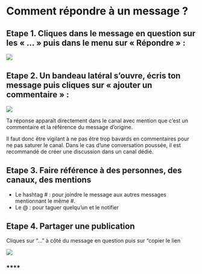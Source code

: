 # Comment répondre à un message ?

## Etape 1. Cliques dans le message en question sur les « … » puis dans le menu sur « Répondre » :

![](https://lh4.googleusercontent.com/BIq9YkZajLBs8sJbmhnbF1EH1cZkYgkw5948LXTGKyVGB8Hv7M1XTLfKtts11dXZsZTnk8cIccVCi711YPOwebVjz8oGCdWHwWZ2lnhYQAHwb7nzSAQc4VKiKn8bjLWkg\_1EwZmk)

## Etape 2. Un bandeau latéral s’ouvre, écris ton message puis cliques sur « ajouter un commentaire » :

![](https://lh3.googleusercontent.com/IeHruLdAv0ROS3GDn4MQ1Up4rVMRCLdRuVONW5DWMcpK6RO9PjoOJcyA5TM9FOYp0BFeGcLBmOLL2WSd62IiIBfjZqfLl\_vjBaoysR-C76\_99vRgq87Zi\_D2RTRK0Iup9ucl2zfO)

Ta réponse apparaît directement dans le canal avec mention que c’est un commentaire et la référence du message d’origine.&#x20;

Il faut donc être vigilant à ne pas être trop bavards en commentaires pour ne pas saturer le canal. Dans le cas d’une conversation poussée, il est recommandé de créer une discussion dans un canal dédié.



## **Etape 3. Faire référence à des personnes, des canaux, des mentions**

* Le hashtag # : pour joindre le message aux autres messages mentionnant le même #.&#x20;
* Le @ : pour taguer quelqu’un et le notifier

## **Etape 4. Partager une publication**

Cliques sur “...” à côté du message en question puis sur “copier le lien

![](https://lh3.googleusercontent.com/\_9oWNG8-\_un-n6I7KfvSoRlpe5tW-\_QDiIKr0fieR8y2-zqSd3FbevX9oFFlT\_Cc8XbuQw--LSqi676kRfhs4wMMzRIZNj4qzvEyB0AD-cvGW1lMDcNpbTQGDroGEfRCriviU7kq)

### ****

